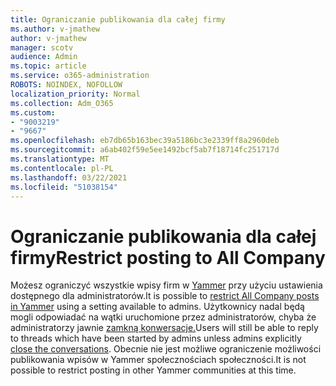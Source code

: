 ```yaml
---
title: Ograniczanie publikowania dla całej firmy
ms.author: v-jmathew
author: v-jmathew
manager: scotv
audience: Admin
ms.topic: article
ms.service: o365-administration
ROBOTS: NOINDEX, NOFOLLOW
localization_priority: Normal
ms.collection: Adm_O365
ms.custom:
- "9003219"
- "9667"
ms.openlocfilehash: eb7db65b163bec39a5186bc3e2339ff8a2960deb
ms.sourcegitcommit: a6ab402f59e5ee1492bcf5ab7f18714fc251717d
ms.translationtype: MT
ms.contentlocale: pl-PL
ms.lasthandoff: 03/22/2021
ms.locfileid: "51038154"
---
```

# <a name="restrict-posting-to-all-company"></a><span data-ttu-id="85c0d-102">Ograniczanie publikowania dla całej firmy</span><span class="sxs-lookup"><span data-stu-id="85c0d-102">Restrict posting to All Company</span></span>

<span data-ttu-id="85c0d-103">Możesz ograniczyć wszystkie wpisy firm w [Yammer](https://support.microsoft.com/office/restrict-all-company-posts-in-yammer-3219d2ae-db15-4c9f-9dd2-28559ae39a97) przy użyciu ustawienia dostępnego dla administratorów.</span><span class="sxs-lookup"><span data-stu-id="85c0d-103">It is possible to [restrict All Company posts in Yammer](https://support.microsoft.com/office/restrict-all-company-posts-in-yammer-3219d2ae-db15-4c9f-9dd2-28559ae39a97) using a setting available to admins.</span></span> <span data-ttu-id="85c0d-104">Użytkownicy nadal będą mogli odpowiadać na wątki uruchomione przez administratorów, chyba że administratorzy jawnie [zamkną konwersacje.](https://support.microsoft.com/office/pin-close-and-report-conversations-in-yammer-62a5fbc2-ff1b-4418-9334-d2b4b17062cb)</span><span class="sxs-lookup"><span data-stu-id="85c0d-104">Users will still be able to reply to threads which have been started by admins unless admins explicitly [close the conversations](https://support.microsoft.com/office/pin-close-and-report-conversations-in-yammer-62a5fbc2-ff1b-4418-9334-d2b4b17062cb).</span></span> <span data-ttu-id="85c0d-105">Obecnie nie jest możliwe ograniczenie możliwości publikowania wpisów w Yammer społecznościach społeczności.</span><span class="sxs-lookup"><span data-stu-id="85c0d-105">It is not possible to restrict posting in other Yammer communities at this time.</span></span>

